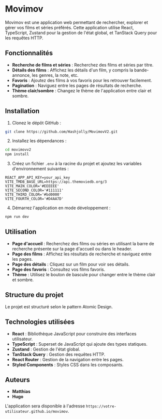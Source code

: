 # Movimov

Movimov est une application web permettant de rechercher, explorer et gérer vos films et séries préférés. Cette application utilise React, TypeScript, Zustand pour la gestion de l'état global, et TanStack Query pour les requêtes HTTP.

## Fonctionnalités

- **Recherche de films et séries** : Recherchez des films et séries par titre.
- **Détails des films** : Affichez les détails d'un film, y compris la bande-annonce, les genres, la note, etc.
- **Favoris** : Ajoutez des films à vos favoris pour les retrouver facilement.
- **Pagination** : Naviguez entre les pages de résultats de recherche.
- **Thème clair/sombre** : Changez le thème de l'application entre clair et sombre.

## Installation

1. Clonez le dépôt GitHub :
  ```bash
  git clone https://github.com/Hashjolly/MovimovV2.git
  ```
2. Installez les dépendances :
  ```bash
  cd movimovv2
  npm install
  ```
3. Créez un fichier `.env` à la racine du projet et ajoutez les variables d'environnement suivantes :
  ```
  REACT_APP_API_KEY=your_api_key
  VITE_TMDB_BASE_URL=https://api.themoviedb.org/3
  VITE_MAIN_COLOR='#EEEEEE'
  VITE_SECOND_COLOR='#111111'
  VITE_THIRD_COLOR='#bd0000'
  VITE_FOURTH_COLOR='#D4AA7D'
  ```
4. Démarrez l'application en mode développement :
  ```bash
  npm run dev
  ```

## Utilisation

- **Page d'accueil** : Recherchez des films ou séries en utilisant la barre de recherche présente sur la page d'accueil ou dans le header.
- **Page des films** : Affichez les résultats de recherche et naviguez entre les pages.
- **Page des détails** : Cliquez sur un film pour voir ses détails.
- **Page des favoris** : Consultez vos films favoris.
- **Thème** : Utilisez le bouton de bascule pour changer entre le thème clair et sombre.

## Structure du projet

Le projet est structuré selon le pattern Atomic Design.

## Technologies utilisées

- **React** : Bibliothèque JavaScript pour construire des interfaces utilisateur.
- **TypeScript** : Superset de JavaScript qui ajoute des types statiques.
- **Zustand** : Gestion de l'état global.
- **TanStack Query** : Gestion des requêtes HTTP.
- **React Router** : Gestion de la navigation entre les pages.
- **Styled Components** : Styles CSS dans les composants.

## Auteurs

- **Matthias**
- **Hugo**



L'application sera disponible à l'adresse `https://votre-utilisateur.github.io/movimov`.